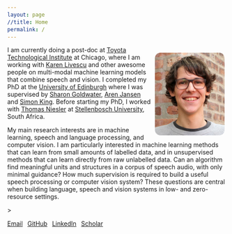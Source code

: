 ```yaml
---
layout: page
//title: Home
permalink: /
---
```


<!-- <img style="float:right;margin-top:-10px;margin-left:10px;" src="images/herman3.jpg" alt="Mugshot"> -->
<img style="float:right;margin-left:10px;height:190px;margin-top:15px;margin-right:5px" src="images/herman_scaled_rounded.jpg" alt="Mugshot">

I am currently doing a post-doc at [Toyota Technological Institute](http://www.ttic.edu/) at Chicago, where I am working with [Karen Livescu](http://ttic.uchicago.edu/~klivescu/) and other awesome people on multi-modal machine learning models that combine speech and vision. I completed my PhD at the [University of Edinburgh](http://www.ed.ac.uk/) where I was supervised by [Sharon Goldwater](http://homepages.inf.ed.ac.uk/sgwater/), [Aren Jansen](http://old-site.clsp.jhu.edu/~ajansen/) and [Simon King](http://homepages.inf.ed.ac.uk/simonk/). Before starting my PhD, I worked with [Thomas Niesler](http://dsp.sun.ac.za/~trn/) at [Stellenbosch University](http://www.sun.ac.za/), South Africa.

My main research interests are in machine learning, speech and language processing, and computer vision. I am particularly interested in machine learning methods that can learn from small amounts of labelled data, and in unsupervised methods that can learn directly from raw unlabelled data. Can an algorithm find meaningful units and structures in a corpus of speech audio, with only minimal guidance? How much supervision is required to build a useful speech processing or computer vision system? These questions are central when building language, speech and vision systems in low- and zero-resource settings.

<!-- How can we combine multiple modalities (e.g. speech+vision) to alleviate data requirements?  -->

<!-- So far I have mainly been working on Bayesian and neural network models to solve low-resource speech processing problems. -->

<!-- Welcome to my home page. I am currently a PhD student at the [University of Edinburgh](http://www.ed.ac.uk/), where I am working in the [ILCC](http://www.ilcc.inf.ed.ac.uk/) and [CSTR](http://www.cstr.ed.ac.uk/) institutes within the [School of Informatics](http://www.inf.ed.ac.uk/). I am supervised by [Sharon Goldwater](http://homepages.inf.ed.ac.uk/sgwater/), [Aren Jansen](http://old-site.clsp.jhu.edu/~ajansen/) and [Simon King](http://homepages.inf.ed.ac.uk/simonk/). Before starting my PhD, I worked with [Thomas Niesler](http://dsp.sun.ac.za/~trn/) at the [Department of Electrical and Electronic Engineering](http://www.ee.sun.ac.za/) at [Stellenbosch University](http://www.sun.ac.za/), South Africa. -->

<!-- My main interests are in machine learning, speech processing, natural language processing and signal processing. I'm particularly interested in how much a computer can discover about language with minimal or no supervision. Can a machine that is presented with a large set of unlabelled data learn (some form) of a language? Can an algorithm find meaningful units and structures in a corpus of speech audio, with only minimal guidance? These questions are central when building language and speech processing systems in low- and zero-resource settings. -->

<!-- <a href="m&#x61;&#105;l&#x74;&#111;:{{ site.email }}">[Email]</a>&ensp;
<a href="https://github.com/{{ site.github_username }}">[GitHub]</a>&ensp;
<a href="https://www.linkedin.com/in/{{ site.linkedin_username }}">[LinkedIn]</a>&ensp;
<a href="{{ site.google_scholar }}">[Scholar]</a -->>


<!-- <div style="text-align:center"> -->

<a href="m&#x61;&#105;l&#x74;&#111;:{{ site.email }}"><i class="fa fa-envelope-o" aria-hidden="true"></i> Email</a>&ensp;
<a href="https://github.com/{{ site.github_username }}"><i class="fa fa-github" aria-hidden="true"></i> GitHub</a>&ensp;
<a href="https://www.linkedin.com/in/{{ site.linkedin_username }}"><i class="fa fa-linkedin-square" aria-hidden="true"></i> LinkedIn</a>&ensp;
<a href="{{ site.google_scholar }}"><i class="fa fa-google" aria-hidden="true"></i> Scholar</a>

<!-- </div> -->
